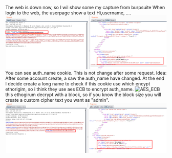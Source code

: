 The web is down now, so I wil show some my capture from burpsuite
When login to the web, the userpage show a text Hi,username, .... 
![userpage](userpage.png)
You can see auth_name cookie. This is not change after some request. 
Idea: After some account create, a saw the auth_name have changed. At the end I decide create a long name to check if this cookie use which 
encypt ethorigim, so i think they use aes ECB to encrypt auth_name. 
![AES_ECB](https://en.wikipedia.org/wiki/Block_cipher_mode_of_operation#/media/File:ECB_encryption.svg)
this ethogirum decrypt with a block, so if you know the block size you will create a custom cipher text you want as "admin". 
![userpage_admin](userpage_admin.png)
